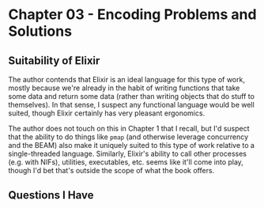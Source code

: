 # Chapter 03 - Encoding Problems and Solutions

## Suitability of Elixir

The author contends that Elixir is an ideal language for this type of work,
mostly because we're already in the habit of writing functions that take some
data and return some data (rather than writing objects that do stuff to
themselves). In that sense, I suspect any functional language would be well
suited, though Elixir certainly has very pleasant ergonomics.

The author does not touch on this in Chapter 1 that I recall, but I'd suspect
that the ability to do things like `pmap` (and otherwise leverage concurrency
and the BEAM) also make it uniquely suited to this type of work relative to a
single-threaded language. Similarly, Elixir's ability to call other processes
(e.g. with NIFs), utilities, executables, etc. seems like it'll come into play,
though I'd bet that's outside the scope of what the book offers.

## Questions I Have
